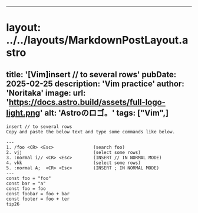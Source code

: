 
---
# layout: ../../layouts/MarkdownPostLayout.astro
title: '[Vim]insert // to several rows'
pubDate: 2025-02-25
description: 'Vim practice'
author: 'Noritaka'
image:
    url: 'https://docs.astro.build/assets/full-logo-light.png'
    alt: 'Astroのロゴ。'
tags: ["Vim",]
---

```
insert // to several rows
Copy and paste the below text and type some commands like below.

---
1. /foo <CR> <Esc>               (search foo)
2. vjj                           (select some rows)
3. :normal i// <CR> <Esc>        (INSERT // IN NORMAL MODE)
4. vkk                           (select some rows)
5. :normal A;  <CR> <Esc>        (INSERT ; IN NORMAL MODE)
---
const foo = "foo"
const bar = "a"
const foo = foo 
const foobar = foo + bar
const footer = foo + ter
tip26
